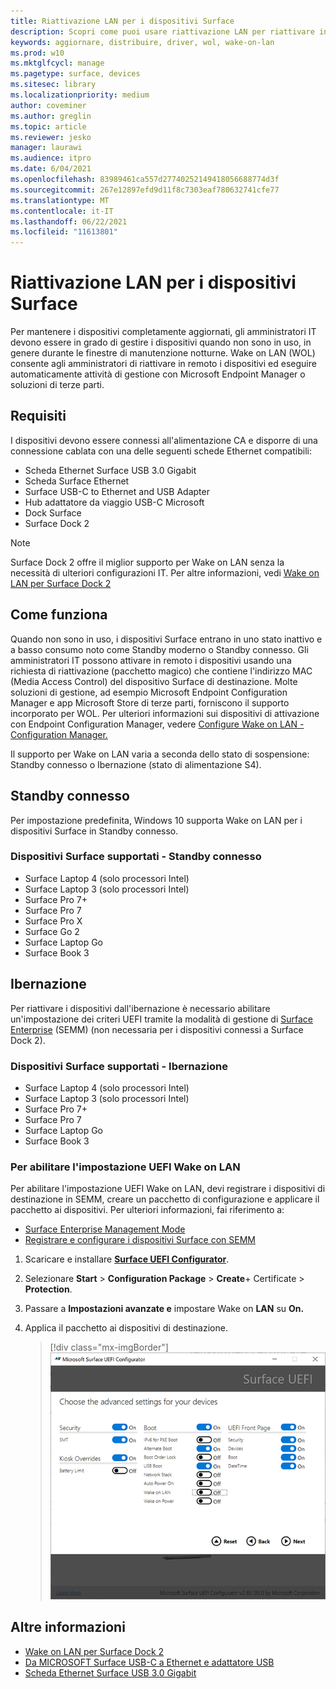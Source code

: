 ```yaml
---
title: Riattivazione LAN per i dispositivi Surface
description: Scopri come puoi usare riattivazione LAN per riattivare in remoto i dispositivi per eseguire automaticamente le attività di gestione.
keywords: aggiornare, distribuire, driver, wol, wake-on-lan
ms.prod: w10
ms.mktglfcycl: manage
ms.pagetype: surface, devices
ms.sitesec: library
ms.localizationpriority: medium
author: coveminer
ms.author: greglin
ms.topic: article
ms.reviewer: jesko
manager: laurawi
ms.audience: itpro
ms.date: 6/04/2021
ms.openlocfilehash: 83989461ca557d27740252149418056688774d3f
ms.sourcegitcommit: 267e12897efd9d11f8c7303eaf780632741cfe77
ms.translationtype: MT
ms.contentlocale: it-IT
ms.lasthandoff: 06/22/2021
ms.locfileid: "11613801"
---
```

# <a name="wake-on-lan-for-surface-devices"></a>Riattivazione LAN per i dispositivi Surface

Per mantenere i dispositivi completamente aggiornati, gli amministratori IT devono essere in grado di gestire i dispositivi quando non sono in uso, in genere durante le finestre di manutenzione notturne. Wake on LAN (WOL) consente agli amministratori di riattivare in remoto i dispositivi ed eseguire automaticamente attività di gestione con Microsoft Endpoint Manager o soluzioni di terze parti.

## <a name="requirements"></a>Requisiti

I dispositivi devono essere connessi all'alimentazione CA e disporre di una connessione cablata con una delle seguenti schede Ethernet compatibili:

- Scheda Ethernet Surface USB 3.0 Gigabit
- Scheda Surface Ethernet
- Surface USB-C to Ethernet and USB Adapter
- Hub adattatore da viaggio USB-C Microsoft
- Dock Surface
- Surface Dock 2

> [!NOTE]
> Surface Dock 2 offre il miglior supporto per Wake on LAN senza la necessità di ulteriori configurazioni IT. Per altre informazioni, vedi [Wake on LAN per Surface Dock 2](wake-on-lan-surface-dock2.md)

## <a name="how-it-works"></a>Come funziona

Quando non sono in uso, i dispositivi Surface entrano in uno stato inattivo e a basso consumo noto come Standby moderno o Standby connesso. Gli amministratori IT possono attivare in remoto i dispositivi usando una richiesta di riattivazione (pacchetto magico) che contiene l'indirizzo MAC (Media Access Control) del dispositivo Surface di destinazione. Molte soluzioni di gestione, ad esempio Microsoft Endpoint Configuration Manager e app Microsoft Store di terze parti, forniscono il supporto incorporato per WOL. Per ulteriori informazioni sui dispositivi di attivazione con Endpoint Configuration Manager, vedere [Configure Wake on LAN - Configuration Manager.](/mem/configmgr/core/clients/deploy/configure-wake-on-lan)

Il supporto per Wake on LAN varia a seconda dello stato di sospensione: Standby connesso o Ibernazione (stato di alimentazione S4).

## <a name="connected-standby"></a>Standby connesso

Per impostazione predefinita, Windows 10 supporta Wake on LAN per i dispositivi Surface in Standby connesso.

### <a name="supported-surface-devices---connected-standby"></a>Dispositivi Surface supportati - Standby connesso

- Surface Laptop 4 (solo processori Intel)
- Surface Laptop 3 (solo processori Intel)
- Surface Pro 7+
- Surface Pro 7
- Surface Pro X
- Surface Go 2
- Surface Laptop Go
- Surface Book 3

## <a name="hibernation"></a>Ibernazione

Per riattivare i dispositivi dall'ibernazione è necessario abilitare un'impostazione dei criteri UEFI tramite la modalità di gestione di [Surface Enterprise](surface-enterprise-management-mode.md) (SEMM) (non necessaria per i dispositivi connessi a Surface Dock 2).

### <a name="supported-surface-devices---hibernation"></a>Dispositivi Surface supportati - Ibernazione

- Surface Laptop 4 (solo processori Intel)
- Surface Laptop 3 (solo processori Intel)
- Surface Pro 7+
- Surface Pro 7
- Surface Laptop Go
- Surface Book 3

### <a name="to-enable-wake-on-lan-uefi-setting"></a>Per abilitare l'impostazione UEFI Wake on LAN

Per abilitare l'impostazione UEFI Wake on LAN, devi registrare i dispositivi di destinazione in SEMM, creare un pacchetto di configurazione e applicare il pacchetto ai dispositivi. Per ulteriori informazioni, fai riferimento a:

- [Surface Enterprise Management Mode](surface-enterprise-management-mode.md)
- [Registrare e configurare i dispositivi Surface con SEMM](enroll-and-configure-surface-devices-with-semm.md)

1. Scaricare e installare [**Surface UEFI Configurator**](https://www.microsoft.com/download/details.aspx?id=46703).
2. Selezionare **Start**  >  **Configuration Package**  >  **Create**+ Certificate  > **Protection**.
3. Passare a **Impostazioni avanzate e** impostare Wake on **LAN** su **On.**
4. Applica il pacchetto ai dispositivi di destinazione.

    > [!div class="mx-imgBorder"]
    > ![Abilita l'impostazione dei criteri UEFI wake on LAN](images/wol-uefi.png)

## <a name="learn-more"></a>Altre informazioni

- [Wake on LAN per Surface Dock 2](wake-on-lan-surface-dock2.md)
- [Da MICROSOFT Surface USB-C a Ethernet e adattatore USB](https://www.microsoft.com/p/surface-usb-c-to-ethernet-and-usb-adapter/8wt81cglrblp?)
- [Scheda Ethernet Surface USB 3.0 Gigabit](https://www.microsoft.com/p/surface-usb-30-gigabit-ethernet-adapter/8xn9fqvzbvq0?)
